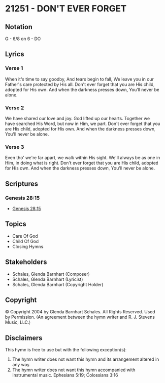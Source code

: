 # 21251 - DON'T EVER FORGET

## Notation

G - 6/8 on 6 - DO

## Lyrics

### Verse 1

When it's time to say goodby, And tears begin to fall, We leave you in our Father's care protected by His all. Don't ever forget that you are His child, adopted for His own. And when the darkness presses down, You'll never be alone. 

### Verse 2

We have shared our love and joy. God lifted up our hearts. Together we have searched His Word, but now in Him, we part. Don't ever forget that you are His child, adopted for His own. And when the darkness presses down, You'll never be alone. 

### Verse 3

Even tho' we're far apart, we walk within His sight. We'll always be as one in Him, in doing what is right. Don't ever forget that you are His child, adopted for His own. And when the darkness presses down, You'll never be alone. 


## Scriptures

### Genesis 28:15

- [Genesis 28:15](https://www.biblegateway.com/passage/?search=Genesis%2028%3A15)


## Topics

- Care Of God
- Child Of God
- Closing Hymns

## Stakeholders

- Schales, Glenda Barnhart (Composer)
- Schales, Glenda Barnhart (Lyricist)
- Schales, Glenda Barnhart (Copyright Holder)

## Copyright

© Copyright 2004 by Glenda Barnhart Schales. All Rights Reserved. Used by Permission.
(An agreement between the hymn writer and R. J. Stevens Music, LLC.)

## Disclaimers

This hymn is free to use but with the following exception(s):
1. The hymn writer does not want this hymn and its arrangement altered in any way.
2. The hymn writer does not want this hymn accompanied with instrumental music.
Ephesians 5:19; Colossians 3:16

